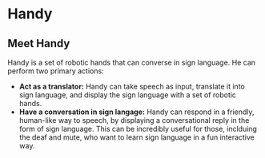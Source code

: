 # Handy

## Meet Handy
Handy is a set of robotic hands that can converse in sign language. He can perform two primary actions:
* **Act as a translator:** Handy can take speech as input, translate it into sign language, and display the sign language with a set of robotic hands.
* **Have a conversation in sign langage:** Handy can respond in a friendly, human-like way to speech, by displaying a conversational reply in the form of sign language. This can be incredibly useful for those, inclduing the deaf and mute, who want to learn sign language  in a fun interactive way.

